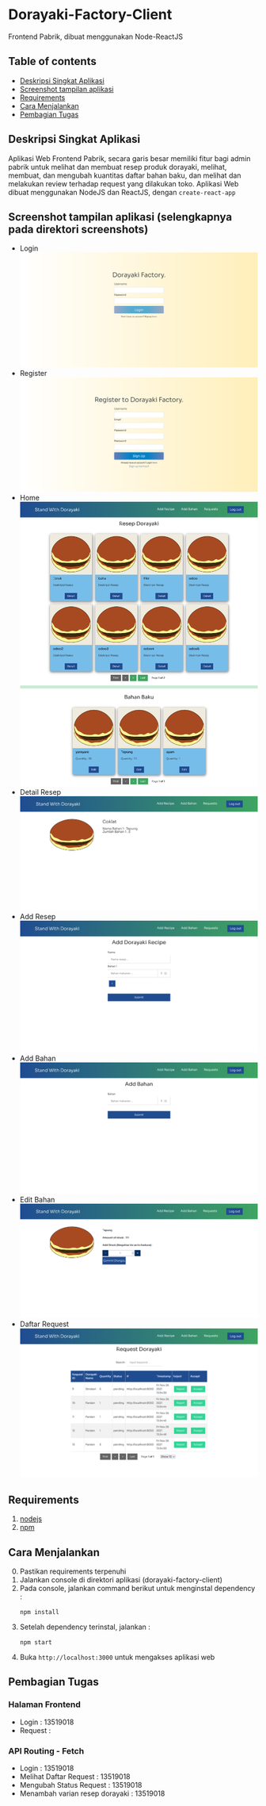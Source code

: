 # Dorayaki-Factory-Client
Frontend Pabrik, dibuat menggunakan Node-ReactJS

## Table of contents
  - [Deskripsi Singkat Aplikasi](#deskripsi-singkat-aplikasi)
  - [Screenshot tampilan aplikasi](#screenshot-tampilan-aplikasi-selengkapnya-pada-direktori-screenshots)
  - [Requirements](#requirements)
  - [Cara Menjalankan](#cara-menjalankan)
  - [Pembagian Tugas](#pembagian-tugas)

## Deskripsi Singkat Aplikasi
Aplikasi Web Frontend Pabrik, secara garis besar memiliki fitur bagi admin pabrik untuk melihat dan membuat resep produk dorayaki, melihat, membuat, dan mengubah kuantitas daftar bahan baku, dan melihat dan melakukan review terhadap request yang dilakukan toko. Aplikasi Web dibuat menggunakan NodeJS dan ReactJS, dengan `create-react-app`  

## Screenshot tampilan aplikasi (selengkapnya pada direktori screenshots)
- Login ![Login](./screenshot/login.png)
- Register ![Register](./screenshot/register.png)
- Home ![Home](./screenshot/home.png)
- Detail Resep ![Detail](./screenshot/detailresep.png)
- Add Resep ![Add Resep](./screenshot/addresep.png)
- Add Bahan ![Add bahan](./screenshot/addbahan.png)
- Edit Bahan ![Edit Bahan](./screenshot/editbahan.png)
- Daftar Request ![Daftar Request](./screenshot/request.png)
## Requirements
1. [nodejs](https://nodejs.org/en/download/)
2. [npm](https://docs.npmjs.com/downloading-and-installing-node-js-and-npm/)
## Cara Menjalankan
0. Pastikan requirements terpenuhi
1. Jalankan console di direktori aplikasi (dorayaki-factory-client)
2. Pada console, jalankan command berikut untuk menginstal dependency :
   ```
   npm install
   ```
3. Setelah dependency terinstal, jalankan :
   ```
   npm start
   ```
4. Buka `http://localhost:3000` untuk mengakses aplikasi web

## Pembagian Tugas
### Halaman Frontend
- Login : 13519018
- Request : 
### API Routing - Fetch
- Login : 13519018
- Melihat Daftar Request : 13519018
- Mengubah Status Request : 13519018
- Menambah varian resep dorayaki : 13519018